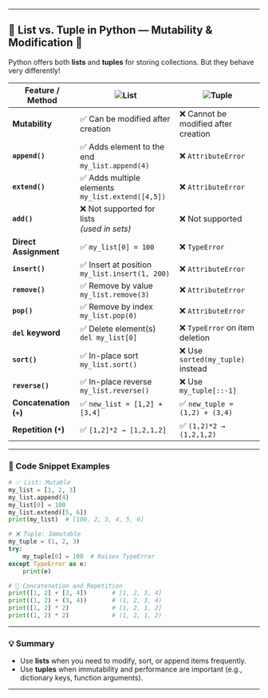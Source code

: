 
---

## 🔁 List vs. Tuple in Python — Mutability & Modification 🐍

Python offers both **lists** and **tuples** for storing collections. But they behave very differently!

| Feature / Method        | ![List](https://img.shields.io/badge/List-Mutable-green?style=flat-square) | ![Tuple](https://img.shields.io/badge/Tuple-Immutable-red?style=flat-square) |
| ----------------------- | -------------------------------------------------------------------------- | ---------------------------------------------------------------------------- |
| **Mutability**          | ✅ Can be modified after creation                                           | ❌ Cannot be modified after creation                                          |
| **`append()`**          | ✅ Adds element to the end  <br> `my_list.append(4)`                        | ❌ `AttributeError`                                                           |
| **`extend()`**          | ✅ Adds multiple elements  <br> `my_list.extend([4,5])`                     | ❌ `AttributeError`                                                           |
| **`add()`**             | ❌ Not supported for lists <br> *(used in sets)*                            | ❌ Not supported                                                              |
| **Direct Assignment**   | ✅ `my_list[0] = 100`                                                       | ❌ `TypeError`                                                                |
| **`insert()`**          | ✅ Insert at position <br> `my_list.insert(1, 200)`                         | ❌ `AttributeError`                                                           |
| **`remove()`**          | ✅ Remove by value <br> `my_list.remove(3)`                                 | ❌ `AttributeError`                                                           |
| **`pop()`**             | ✅ Remove by index <br> `my_list.pop(0)`                                    | ❌ `AttributeError`                                                           |
| **`del` keyword**       | ✅ Delete element(s) <br> `del my_list[0]`                                  | ❌ `TypeError` on item deletion                                               |
| **`sort()`**            | ✅ In-place sort <br> `my_list.sort()`                                      | ❌ Use `sorted(my_tuple)` instead                                             |
| **`reverse()`**         | ✅ In-place reverse <br> `my_list.reverse()`                                | ❌ Use `my_tuple[::-1]`                                                       |
| **Concatenation (`+`)** | ✅ `new_list = [1,2] + [3,4]`                                               | ✅ `new_tuple = (1,2) + (3,4)`                                                |
| **Repetition (`*`)**    | ✅ `[1,2]*2 → [1,2,1,2]`                                                    | ✅ `(1,2)*2 → (1,2,1,2)`                                                      |

---

### 🧪 Code Snippet Examples

```python
# ✅ List: Mutable
my_list = [1, 2, 3]
my_list.append(4)
my_list[0] = 100
my_list.extend([5, 6])
print(my_list)  # [100, 2, 3, 4, 5, 6]

# ❌ Tuple: Immutable
my_tuple = (1, 2, 3)
try:
    my_tuple[0] = 100  # Raises TypeError
except TypeError as e:
    print(e)

# 🔁 Concatenation and Repetition
print([1, 2] + [3, 4])       # [1, 2, 3, 4]
print((1, 2) + (3, 4))       # (1, 2, 3, 4)
print([1, 2] * 2)            # [1, 2, 1, 2]
print((1, 2) * 2)            # (1, 2, 1, 2)
```

---

### 💡 Summary

* Use **lists** when you need to modify, sort, or append items frequently.
* Use **tuples** when immutability and performance are important (e.g., dictionary keys, function arguments).

---
